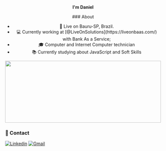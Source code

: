 <p align="center">
    <b>I'm Daniel</b>
</p>

<p align="center">
### About
    <div align="center">
        <ul>
          <li>📍 Live on Bauru-SP, Brazil.</li>
          <li>💻 Currently working at [@LiveOnSolutions](https://liveonbaas.com/)  with Bank As a Service;</li>
          <li>🎓 Computer and Internet Computer technician</li>
          <li>📚 Currently studying about JavaScript and Soft Skills</li>
        </ul>
    </div>
</p>

<a href="https://github.com/DanielNeris/DanielNeris" title="Go to Source"><img width="100%" height="200" src="https://github-readme-stats.vercel.app/api?username=DanielNeris&show_icons=true&theme=gotham&count_private=true"></a>

### 📲 Contact

  <a href="https://www.linkedin.com/in/danielneris/"><img src="https://img.shields.io/badge/-LinkedIn-0270AD?style=flat-square&logo=Linkedin&logoColor=white&link=https://www.linkedin.com/in/danielneris/" alt="Linkedin"/></a>
  <a href="mailto:danielneris01@gmail.com"><img src="https://img.shields.io/badge/-Gmail-E94134?style=flat-square&logo=Gmail&logoColor=white&link=mailto:danielneris01@gmail.com" alt="Gmail"/></a>

<!--
**DanielNeris/DanielNeris** is a ✨ _special_ ✨ repository because its `README.md` (this file) appears on your GitHub profile.

Here are some ideas to get you started:

- 🔭 I’m currently working on ...
- 🌱 I’m currently learning ...
- 👯 I’m looking to collaborate on ...
- 🤔 I’m looking for help with ...
- 💬 Ask me about ...
- 📫 How to reach me: ...
- 😄 Pronouns:  ...
- ⚡ Fun fact:  ...
-->
